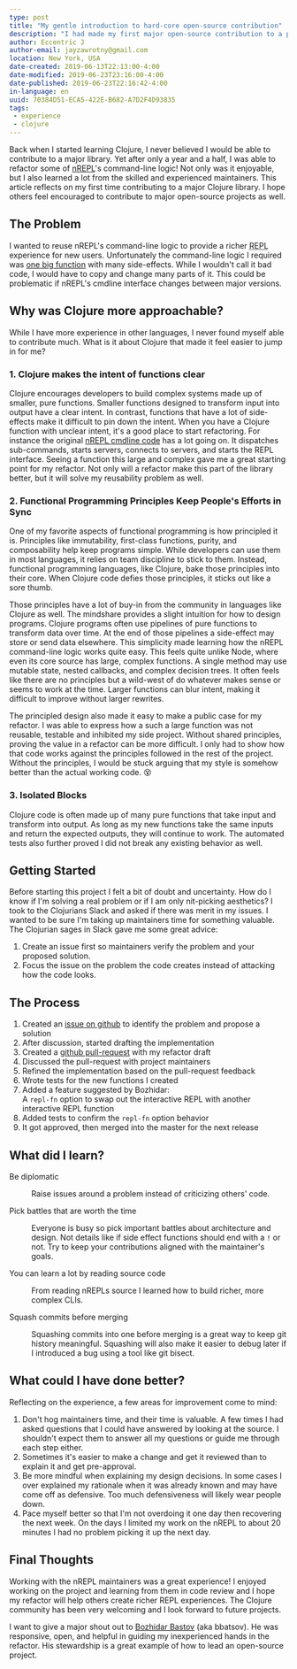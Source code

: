 ```yaml
---
type: post
title: "My gentle introduction to hard-core open-source contribution"
description: "I had made my first major open-source contribution to a popular Clojure library. Learn from my experience and start contributing!"
author: Eccentric J
author-email: jayzawrotny@gmail.com
location: New York, USA
date-created: 2019-06-13T22:13:00-4:00
date-modified: 2019-06-23T23:16:00-4:00
date-published: 2019-06-23T22:16:42-4:00
in-language: en
uuid: 70384D51-ECA5-422E-B682-A7D2F4D93835
tags:
 - experience
 - clojure
---
```

Back when I started learning Clojure, I never believed I would be able to contribute to a major library. Yet after only a year and a half, I was able to refactor some of <a href="https://nrepl.org/">nREPL</a>'s command-line logic! Not only was it enjoyable, but I also learned a lot from the skilled and experienced maintainers. This article reflects on my first time contributing to a major Clojure library. I hope others feel encouraged to contribute to major open-source projects as well.


## The Problem

I wanted to reuse nREPL's command-line logic to provide a richer <abbr title="Read-Eval-Print-Loop" class="initialism">REPL</abbr> experience for new users. Unfortunately the command-line logic I required was [one big function](https://github.com/nrepl/nrepl/blob/054be705c057d352c4eddfceb68fc0c0c17e25aa/src/clojure/nrepl/cmdline.clj#L242) with many side-effects. While I wouldn't call it bad code, I would have to copy and change many parts of it. This could be problematic if nREPL's cmdline interface changes between major versions.

## Why was Clojure more approachable?

While I have more experience in other languages, I never found myself able to contribute much. What is it about Clojure that made it feel easier to jump in for me?

### 1. Clojure makes the intent of functions clear

Clojure encourages developers to build complex systems made up of smaller, pure functions. Smaller functions designed to transform input into output have a clear intent. In contrast, functions that have a lot of side-effects make it difficult to pin down the intent. When you have a Clojure function with unclear intent, it's a good place to start refactoring.  For instance the original [nREPL cmdline code](https://github.com/nrepl/nrepl/blob/054be705c057d352c4eddfceb68fc0c0c17e25aa/src/clojure/nrepl/cmdline.clj#L242) has a lot going on. It dispatches sub-commands, starts servers, connects to servers, and starts the REPL interface. Seeing a function this large and complex gave me a great starting point for my refactor. Not only will a refactor make this part of the library better, but it will solve my reusability problem as well.

### 2. Functional Programming Principles Keep People's Efforts in Sync

One of my favorite aspects of functional programming is how principled it is. Principles like immutability, first-class functions, purity, and composability help keep programs simple. While developers can use them in most languages, it relies on team discipline to stick to them. Instead, functional programming languages, like Clojure, bake those principles into their core. When Clojure code defies those principles, it sticks out like a sore thumb.

Those principles have a lot of buy-in from the community in languages like Clojure as well. The mindshare provides a slight intuition for how to design programs. Clojure programs often use pipelines of pure functions to transform data over time. At the end of those pipelines a side-effect may store or send data elsewhere. This simplicity made learning how the nREPL command-line logic works quite easy. This feels quite unlike Node, where even its core source has large, complex functions. A single method may use mutable state, nested callbacks, and complex decision trees. It often feels like there are no principles but a wild-west of do whatever makes sense or seems to work at the time. Larger functions can blur intent, making it difficult to improve without larger rewrites.

The principled design also made it easy to make a public case for my refactor. I was able to express how a such a large function was not reusable, testable and inhibited my side project. Without shared principles, proving the value in a refactor can be more difficult. I only had to show how that code works against the principles followed in the rest of the project.  Without the principles, I would be stuck arguing that my style is somehow better than the actual working code. :dizzy_face:

### 3. Isolated Blocks

Clojure code is often made up of many pure functions that take input and transform into output. As long as my new functions take the same inputs and return the expected outputs, they will continue to work. The automated tests also further proved I did not break any existing behavior as well.


## Getting Started

Before starting this project I felt a bit of doubt and uncertainty. How do I know if I'm solving a real problem or if I am only nit-picking aesthetics? I took to the Clojurians Slack and asked if there was merit in my issues. I wanted to be sure I'm taking up maintainers time for something valuable. The Clojurian sages in Slack gave me some great advice:

1. Create an issue first so maintainers verify the problem and your proposed solution.
2. Focus the issue on the problem the code creates instead of attacking how the code looks.

## The Process

1. Created an [issue on github](https://github.com/nrepl/nrepl/issues/108) to identify the problem and propose a solution
2. After discussion, started drafting the implementation
3. Created a [github pull-request](https://github.com/nrepl/nrepl/pull/116) with my refactor draft
4. Discussed the pull-request with project maintainers
5. Refined the implementation based on the pull-request feedback
6. Wrote tests for the new functions I created
7. Added a feature suggested by Bozhidar: <br /> A `repl-fn` option to swap out the interactive REPL with another interactive REPL function
8. Added tests to confirm the `repl-fn` option behavior
9. It got approved, then merged into the master for the next release

## What did I learn?

<dl class="dl--title-size_3 dl--title-mb_1 ml-3">
  <dt>Be diplomatic</dt>
  <dd><p>Raise issues around a problem instead of criticizing others' code.</p></dd>

  <dt>Pick battles that are worth the time</dt>
  <dd><p>Everyone is busy so pick important battles about architecture and design. Not details like if side effect functions should end with a <code>!</code> or not. Try to keep your contributions aligned with the maintainer's goals.</p></dd>

  <dt>You can learn a lot by reading source code</dt>
  <dd><p>From reading nREPLs source I learned how to build richer, more complex CLIs.</p></dd>

  <dt>Squash commits before merging</dt>
  <dd><p>Squashing commits into one before merging is a great way to keep git history meaningful. Squashing will also make it easier to debug later if I introduced a bug using a tool like git bisect.</p></dd>
</dl>

## What could I have done better?

Reflecting on the experience, a few areas for improvement come to mind:

1. Don't hog maintainers time, and their time is valuable. A few times I had asked questions that I could have answered by looking at the source. I shouldn't expect them to answer all my questions or guide me through each step either.
2. Sometimes it's easier to make a change and get it reviewed than to explain it and get pre-approval.
3. Be more mindful when explaining my design decisions. In some cases I over explained my rationale when it was already known and may have come off as defensive. Too much defensiveness will likely wear people down.
4. Pace myself better so that I'm not overdoing it one day then recovering the next week. On the days I limited my work on the nREPL to about 20 minutes I had no problem picking it up the next day.

## Final Thoughts

Working with the nREPL maintainers was a great experience! I enjoyed working on the project and learning from them in code review and I hope my refactor will help others create richer REPL experiences. The Clojure community has been very welcoming and I look forward to future projects.

I want to give a major shout out to [Bozhidar Bastov](https://metaredux.com/) (aka bbatsov). He was responsive, open, and helpful in guiding my inexperienced hands in the refactor. His stewardship is a great example of how to lead an open-source project.
